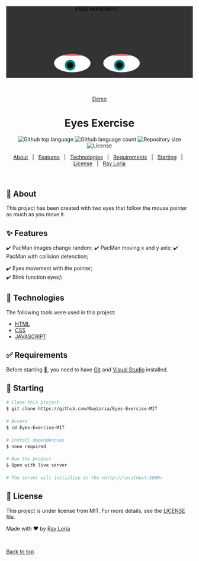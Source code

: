 <div align="center" id="top"> 
  <img src="img.png" alt="Eye Exercise" />

&#xa0;

<a href="https://eyeexercise.netlify.app">Demo</a>

</div>

<h1 align="center">Eyes Exercise</h1>

<p align="center">
  <img alt="Github top language" src="https://img.shields.io/github/languages/top/RayLoria/Eyes-Exercise-MIT?color=56BEB8">

  <img alt="Github language count" src="https://img.shields.io/github/languages/count/RayLoria/Eyes-Exercise-MIT?color=56BEB8">

  <img alt="Repository size" src="https://img.shields.io/github/repo-size/RayLoria/Eyes-Exercise-MIT?color=56BEB8">

  <img alt="License" src="https://img.shields.io/github/license/RayLoria/Eyes-Exercise-MIT?color=56BEB8">

  <!-- <img alt="Github issues" src="https://img.shields.io/github/issues/{{YOUR_GITHUB_USERNAME}}/eye-exercise?color=56BEB8" /> -->

  <!-- <img alt="Github forks" src="https://img.shields.io/github/forks/{{YOUR_GITHUB_USERNAME}}/eye-exercise?color=56BEB8" /> -->

  <!-- <img alt="Github stars" src="https://img.shields.io/github/stars/{{YOUR_GITHUB_USERNAME}}/eye-exercise?color=56BEB8" /> -->
</p>

<!-- Status -->

<!-- <h4 align="center">
	🚧  Eye Exercise 🚀 Under construction...  🚧
</h4>

<hr> -->

<p align="center">
  <a href="#dart-about">About</a> &#xa0; | &#xa0; 
  <a href="#sparkles-features">Features</a> &#xa0; | &#xa0;
  <a href="#rocket-technologies">Technologies</a> &#xa0; | &#xa0;
  <a href="#white_check_mark-requirements">Requirements</a> &#xa0; | &#xa0;
  <a href="#checkered_flag-starting">Starting</a> &#xa0; | &#xa0;
  <a href="#memo-license">License</a> &#xa0; | &#xa0;
  <a href="https://github.com/RayLoria" target="_blank">Ray Loria</a>
</p>

<br>

## :dart: About

This project has been created with two eyes that follow the mouse pointer as much as you move it.

## :sparkles: Features

✔️ PacMan images change random;
✔️ PacMan moving x and y axis;
✔️ PacMan with collision detenction;

:heavy_check_mark: Eyes movement with the pointer;\
:heavy_check_mark: Blink function eyes;\

## :rocket: Technologies

The following tools were used in this project:

- [HTML](https://www.w3schools.com/html/)
- [CSS](https://www.w3schools.com/css/)
- [JAVASCRIPT](https://www.w3schools.com/js/)

## :white_check_mark: Requirements

Before starting :checkered_flag:, you need to have [Git](https://git-scm.com) and [Visual Studio](https://code.visualstudio.com/) installed.

## :checkered_flag: Starting

```bash
# Clone this project
$ git clone https://github.com/RayLoria/Eyes-Exercise-MIT

# Access
$ cd Eyes-Exercise-MIT

# Install dependencies
$ none required

# Run the project
$ Open with live server

# The server will initialize in the <http://localhost:3000>
```

## :memo: License

This project is under license from MIT. For more details, see the [LICENSE](LICENSE.md) file.

Made with :heart: by <a href="https://github.com/RayLoria" target="_blank">Ray Loria</a>

&#xa0;

<a href="#top">Back to top</a>
